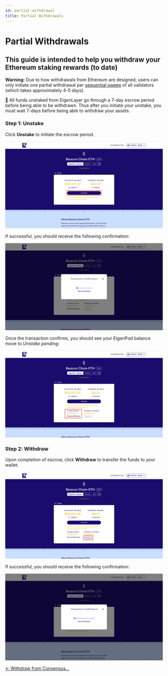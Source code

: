 ```yaml
---
id: partial-withdrawal
title: Partial Withdrawals
---
```


# Partial Withdrawals

## This guide is intended to help you withdraw your Ethereum staking rewards (to date)

**Warning:** Due to how withdrawals from Ethereum are designed, users can only initiate one partial withdrawal per [sequential sweep](https://ethereum.org/en/staking/withdrawals/#validator-sweeping) of all validators (which takes approximately 4-5 days).

:memo: All funds unstaked from EigenLayer go through a 7-day escrow period before being able to be withdrawn. Thus after you initiate your unstake, you must wait 7-days before being able to withdraw your assets.

### Step 1: Unstake[](#step-1-unstake)

Click **Unstake** to initiate the escrow period.

![](./images/page_4_2_1.png)

If successful, you should receive the following confirmation:

![](./images/page_4_2_2.png)

Once the transaction confirms, you should see your EigenPod balance move to _Unstake pending:_

![](./images/page_4_2_3.png)

### Step 2: Withdraw[](#step-2-withdraw)

Upon completion of escrow, click **Withdraw** to transfer the funds to your wallet.

![](./images/page_4_2_4.png)

If successful, you should receive the following confirmation:

![](./images/page_4_2_5.png)

[← Withdraw from Consensus...](./withdraw-validator-consensus-layer.md)